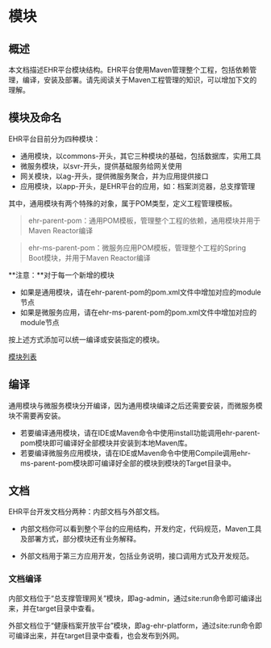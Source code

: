 模块
====================

概述
---------------------

本文档描述EHR平台模块结构。EHR平台使用Maven管理整个工程，包括依赖管理，编译，安装及部署。请先阅读关于Maven工程管理的知识，可以增加下文的理解。

模块及命名
---------------------

EHR平台目前分为四种模块：

- 通用模块，以commons-开头，其它三种模块的基础，包括数据库，实用工具
- 微服务模块，以svr-开头，提供基础服务给网关使用
- 网关模块，以ag-开头，提供微服务聚合，并为应用提供接口
- 应用模块，以app-开头，是EHR平台的应用，如：档案浏览器，总支撑管理

其中，通用模块有两个特殊的对象，属于POM类型，定义工程管理模板。

> ehr-parent-pom：通用POM模板，管理整个工程的依赖，通用模块并用于Maven Reactor编译

> ehr-ms-parent-pom：微服务应用POM模板，管理整个工程的Spring Boot模块，并用于Maven Reactor编译

**注意：**对于每一个新增的模块

- 如果是通用模块，请在ehr-parent-pom的pom.xml文件中增加对应的module节点
- 如果是微服务应用，请在ehr-ms-parent-pom的pom.xml文件中增加对应的module节点

按上述方式添加可以统一编译或安装指定的模块。

[模块列表](../commons/modules.html)

编译
---------------------

通用模块与微服务模块分开编译，因为通用模块编译之后还需要安装，而微服务模块不需要再安装。

- 若要编译通用模块，请在IDE或Maven命令中使用install功能调用ehr-parent-pom模块即可编译好全部模块并安装到本地Maven库。
- 若要编译微服务应用模块，请在IDE或Maven命令中使用Compile调用ehr-ms-parent-pom模块即可编译好全部的模块到模块的Target目录中。

文档
---------------------

EHR平台开发文档分两种：内部文档与外部文档。

- 内部文档你可以看到整个平台的应用结构，开发约定，代码规范，Maven工具及部署方式，部分模块还有业务解释。

- 外部文档用于第三方应用开发，包括业务说明，接口调用方式及开发规范。

### 文档编译

内部文档位于“总支撑管理网关”模块，即ag-admin，通过site:run命令即可编译出来，并在target目录中查看。

外部文档位于“健康档案开放平台”模块，即ag-ehr-platform，通过site:run命令即可编译出来，并在target目录中查看，也会发布到外网。